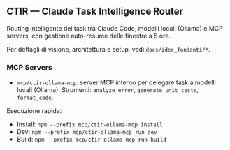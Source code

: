 ## CTIR — Claude Task Intelligence Router

Routing intelligente dei task tra Claude Code, modelli locali (Ollama) e MCP servers, con gestione auto-resume delle finestre a 5 ore.

Per dettagli di visione, architettura e setup, vedi `docs/idee_fondanti/*`.

### MCP Servers
- `mcp/ctir-ollama-mcp`: server MCP interno per delegare task a modelli locali (Ollama). Strumenti: `analyze_error`, `generate_unit_tests`, `format_code`.

Esecuzione rapida:
- Install: `npm --prefix mcp/ctir-ollama-mcp install`
- Dev: `npm --prefix mcp/ctir-ollama-mcp run dev`
- Build: `npm --prefix mcp/ctir-ollama-mcp run build`
